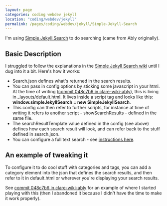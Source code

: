 ```yaml
---
layout: page
categories: coding webdev jekyll 
location: "coding/webdev/jekyll"
permalink: /pages/coding/webdev/jekyll/Simple-Jekyll-Search
---
```


I'm using [Simple Jekyll Search](https://github.com/christian-fei/Simple-Jekyll-Search) to do searching (came from Ably originally). 

## Basic Description

I struggled to follow the explanations in the [Simple Jekyll Search wiki](https://github.com/christian-fei/Simple-Jekyll-Search/wiki) until I dug into it a bit. Here's how it works:

* Search.json defines what's returned in the search results.
* You can pass in config options by sticking some javascript in your html. At the time of writing ([commit 048c7b6 in clare-wiki-ably](https://github.com/claresudbery/clare-wiki-ably/commit/048c7b6f110b3225a107cafc76702bbe8fc8219e)), this is living in _layouts/default.html. It lives inside a script tag and looks like this: **window.simpleJekyllSearch = new SimpleJekyllSearch**.
* This config can then refer to further scripts, for instance at time of writing it refers to another script - showSearchResults - defined in the same file.
* The searchResultTemplate value defined in the config (see above) defines how each search result will look, and can refer back to the stuff defined in search.json.
* You can configure a full text search - see [instructions here](https://github.com/christian-fei/Simple-Jekyll-Search).

## An example of tweaking it

To configure it to do cool stuff with categories and tags, you can add a category element into the json that defines the search results, and then refer to it in default.html or wherever you're displaying your search results.

See [commit 048c7b6 in clare-wiki-ably](https://github.com/claresudbery/clare-wiki-ably/commit/048c7b6f110b3225a107cafc76702bbe8fc8219e) for an example of where I started playing with this (then I abandoned it because I didn't have the time to make it work properly).

